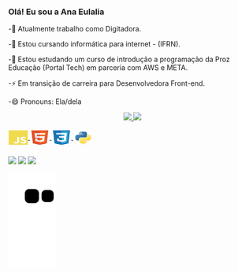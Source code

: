 ### Olá! Eu sou a Ana Eulalia

-🔭 Atualmente trabalho como Digitadora.

-🌱 Estou cursando informática para internet - (IFRN).

-🌱 Estou estudando um curso de introdução a programação da Proz Educação (Portal Tech) em parceria com AWS e META.

-⚡ Em transição de carreira para Desenvolvedora Front-end.

 -😄 Pronouns: Ela/dela

<div align="center">
  <a href="https://github.com/AnaEulalia">
  <img height="180em" src="https://github-readme-stats-git-masterrstaa-rickstaa.vercel.app/api?username=AnaEulalia&show_icons=true&theme=dracula&include_all_commits=true&count_private=true"/>
  <img height="180em" src="https://github-readme-stats-git-masterrstaa-rickstaa.vercel.app/api/top-langs/?username=AnaEulalia&layout=compact&langs_count=7&theme=dracula"/>
</div>
<div style="display: inline_block"><br>
  <img align="center" alt="Ana-Js" height="30" width="40" src="https://raw.githubusercontent.com/devicons/devicon/master/icons/javascript/javascript-plain.svg">
  <img align="center" alt="Ana-HTML" height="30" width="40" src="https://raw.githubusercontent.com/devicons/devicon/master/icons/html5/html5-original.svg">
  <img align="center" alt="Ana-CSS" height="30" width="40" src="https://raw.githubusercontent.com/devicons/devicon/master/icons/css3/css3-original.svg">
  <img align="center" alt="Ana-Python" height="30" width="40" src="https://raw.githubusercontent.com/devicons/devicon/master/icons/python/python-original.svg">
</div>
 
 ###
 
<div> 
 
  <a href="https://instagram.com/AnaEulalia" target="_blank"><img src="https://img.shields.io/badge/-Instagram-%23E4405F?style=for-the-badge&logo=instagram&logoColor=white" target="_blank"></a>
  <a href = "mailto:"><img src="https://img.shields.io/badge/-Gmail-%23333?style=for-the-badge&logo=gmail&logoColor=white" target="_blank"></a>
  <a href="https://www.linkedin.com/in/ana-eulalia-1613a6255/" target="_blank"><img src="https://img.shields.io/badge/-LinkedIn-%230077B5?style=for-the-badge&logo=linkedin&logoColor=white" target="_blank"></a> 
 
  ![Snake animation](https://github.com/AnaEulalia/AnaEulalia/blob/output/github-contribution-grid-snake.svg)
  </div>
 
